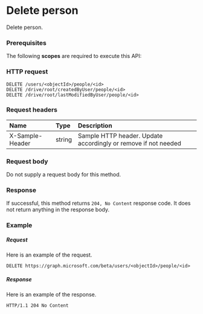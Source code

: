 # Delete person

Delete person.
### Prerequisites
The following **scopes** are required to execute this API: 
### HTTP request
<!-- { "blockType": "ignored" } -->
```http
DELETE /users/<objectId>/people/<id>
DELETE /drive/root/createdByUser/people/<id>
DELETE /drive/root/lastModifiedByUser/people/<id>

```
### Request headers
| Name       | Type | Description|
|:---------------|:--------|:----------|
| X-Sample-Header  | string  | Sample HTTP header. Update accordingly or remove if not needed|

### Request body
Do not supply a request body for this method.


### Response
If successful, this method returns `204, No Content` response code. It does not return anything in the response body.

### Example
##### Request
Here is an example of the request.
<!-- {
  "blockType": "request",
  "name": "delete_person"
}-->
```http
DELETE https://graph.microsoft.com/beta/users/<objectId>/people/<id>
```
##### Response
Here is an example of the response.
<!-- {
  "blockType": "response",
  "truncated": false
} -->
```http
HTTP/1.1 204 No Content
```

<!-- uuid: 8fcb5dbc-d5aa-4681-8e31-b001d5168d79
2015-10-25 14:57:30 UTC -->
<!-- {
  "type": "#page.annotation",
  "description": "Delete person",
  "keywords": "",
  "section": "documentation",
  "tocPath": ""
}-->